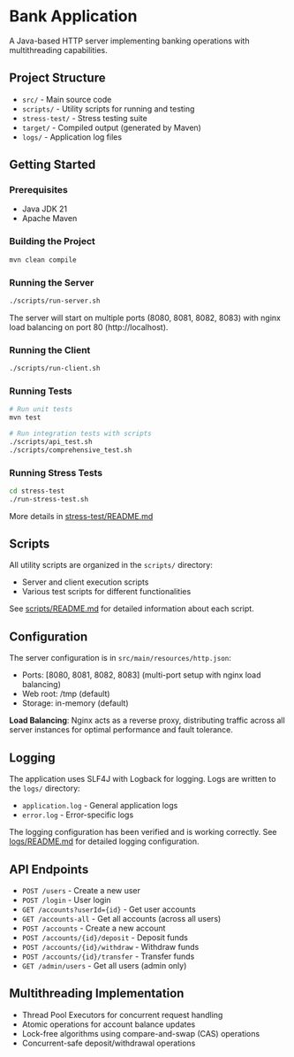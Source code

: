 # Bank Application

A Java-based HTTP server implementing banking operations with multithreading capabilities.

## Project Structure

- `src/` - Main source code
- `scripts/` - Utility scripts for running and testing
- `stress-test/` - Stress testing suite
- `target/` - Compiled output (generated by Maven)
- `logs/` - Application log files

## Getting Started

### Prerequisites

- Java JDK 21
- Apache Maven

### Building the Project

```bash
mvn clean compile
```

### Running the Server

```bash
./scripts/run-server.sh
```

The server will start on multiple ports (8080, 8081, 8082, 8083) with nginx load balancing on port 80 (http://localhost).

### Running the Client

```bash
./scripts/run-client.sh
```

### Running Tests

```bash
# Run unit tests
mvn test

# Run integration tests with scripts
./scripts/api_test.sh
./scripts/comprehensive_test.sh
```

### Running Stress Tests

```bash
cd stress-test
./run-stress-test.sh
```

More details in [stress-test/README.md](stress-test/README.md)

## Scripts

All utility scripts are organized in the `scripts/` directory:

- Server and client execution scripts
- Various test scripts for different functionalities

See [scripts/README.md](scripts/README.md) for detailed information about each script.

## Configuration

The server configuration is in `src/main/resources/http.json`:
- Ports: [8080, 8081, 8082, 8083] (multi-port setup with nginx load balancing)
- Web root: /tmp (default)
- Storage: in-memory (default)

**Load Balancing**: Nginx acts as a reverse proxy, distributing traffic across all server instances for optimal performance and fault tolerance.

## Logging

The application uses SLF4J with Logback for logging. Logs are written to the `logs/` directory:
- `application.log` - General application logs
- `error.log` - Error-specific logs

The logging configuration has been verified and is working correctly. See [logs/README.md](logs/README.md) for detailed logging configuration.

## API Endpoints

- `POST /users` - Create a new user
- `POST /login` - User login
- `GET /accounts?userId={id}` - Get user accounts
- `GET /accounts-all` - Get all accounts (across all users)
- `POST /accounts` - Create a new account
- `POST /accounts/{id}/deposit` - Deposit funds
- `POST /accounts/{id}/withdraw` - Withdraw funds
- `POST /accounts/{id}/transfer` - Transfer funds
- `GET /admin/users` - Get all users (admin only)

## Multithreading Implementation

- Thread Pool Executors for concurrent request handling
- Atomic operations for account balance updates
- Lock-free algorithms using compare-and-swap (CAS) operations
- Concurrent-safe deposit/withdrawal operations